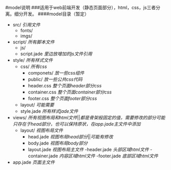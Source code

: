#model说明
###适用于web前端开发（静态页面部分），html，css，js三者分离。细分开发。
####model目录（暂定）
- src/    *引用文件*
  - fonts/
  - imgs/
- script/ *所有脚本文件*
  - js/
  - script.jade   *里边放增加的js文件引用*
- style/  *所有样式文件*
  - css/          *所有css*
    - componets/      *放一些css组件*
    - public/         *放一些公共css代码*
    - header.css      *整个页面header部分css*     
    - container.css   *整个页面container部分css*
    - footer.css      *整个页面footer部分css*
  - layout/       *可能需要*
  - style.jade    *所有样式jade文件*
- views/  *所有视图布局和html文件*||*都是骨架般固定的值，需要修改的部分可能只存在于head部分，也可以保持原状，在app.jade主文件中添加*
  - layout/       *视图布局文件*
    - head.jade       *视图布局head部分*||*可能有修改*
    - body.jade       *视图布局body部分*
    - layout.jade     *视图布局主文件*
  -header.jade    *头部区域html文件*
  -container.jade *内容区域html文件*
  -footer.jade    *底部区域html文件*
- app.jade *页面主文件*
